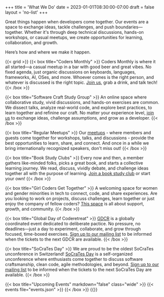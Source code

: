 +++
title = 'What We Do'
date = 2023-01-01T08:30:00-07:00
draft = false
layout = 'no-list'
+++

Great things happen when developers come together. Our events are a space to
exchange ideas, tackle challenges, and push boundaries—together. Whether it's
through deep technical discussions, hands-on workshops, or casual meetups, we
create opportunities for learning, collaboration, and growth.

Here’s how and where we make it happen.

{{< grid >}}
  {{< box title="Coders Monthly" >}}
  Coders Monthly is where it all started—a casual meetup in a bar with good
  beer and great vibes. No fixed agenda, just organic discussions on keyboards,
  languages, frameworks, AI, OSes, and more. Whoever comes is the right person,
  and whatever is discussed is the right topic.
  [Join us](https://www.meetup.com/coders-only/events/), grab a drink, and talk
  tech! 
  {{< /box >}}

  {{< box title="Software Craft Study Group" >}}
  An online space where collaborative study, vivid discussions, and hands-on
  exercises are common. We dissect talks, analyze real-world code, and explore
  best practices, to learn together and refinine our craft. No matter your
  experience level, [join us](https://discord.gg/SR7BZ8RZq7) to exchange ideas,
  challenge assumptions, and grow as a developer.
  {{< /box >}}

  {{< box title="Regular Meetups" >}}
  Our [meetups](https://www.meetup.com/coders-only/events/) - where members and
  guests come together for workshops, talks, and discussions - provide the best
  opportunities to learn, share, and connect.  And once in a while we bring
  internationally recognized speakers, don't miss out!
  {{< /box >}}

  {{< box title="Book Study Clubs" >}}
  Every now and then, a member gathers like-minded folks, picks a great book,
  and starts a collective learning journey. We read, discuss, vividly debate,
  and challenge ideas together all with the purpose of learning. [Join a book
  study club](https://discord.gg/wspK5hdmDB) or start your own!
  {{< /box >}}


  {{< box title="Girl Coders Get Together" >}}
  A welcoming space for women and gender minorities in tech to connect, code,
  and share experiences. Are you looking to work on projects, discuss
  challenges, learn together or just enjoy the company of fellow coders? [This
  space](https://discord.gg/pY5AkYfh) is all about support, growth, and
  community.
  {{< /box >}}

  {{< box title="Global Day of Coderetreat" >}}
  [GDCR](https://www.coderetreat.org/) is a globally coordinated event
  dedicated to deliberate pactice. No pressure, no deadlines—just a day to
  experiment, collaborate, and grow through focused, time-boxed exercises.
  [Sign up to our mailing list](https://buttondown.email/CodersOnly) to be
  informed when the tickets to the next GDCR are available.
  {{< /box >}}

  {{< box title="SoCraTes Day" >}}
  We are proud to be the oldest SoCraTes unconference in Switzerland! [SoCraTes
  Day](https://socrates-day.ch/) is a self-organized unconference where
  enthusiasts come together to discuss software craftsmanship, clean code,
  agile methodologies, and beyond. [Sign up to our mailing
  list](https://buttondown.email/CodersOnly) to be informed when the tickets to
  the next SoCraTes Day are available.
  {{< /box >}}

  {{< box title="Upcoming Events" markdown="false" class="wide" >}}
    {{< events file="events.json" >}}
  {{< /box >}}
{{</grid>}}
